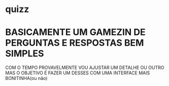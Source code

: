# quizz

# BASICAMENTE UM GAMEZIN DE PERGUNTAS E RESPOSTAS BEM SIMPLES
COM O TEMPO PROVAVELMENTE VOU AJUSTAR UM DETALHE OU OUTRO MAS O OBJETIVO É FAZER UM DESSES COM UMA INTERFACE MAIS BONITINHA(ou não)
